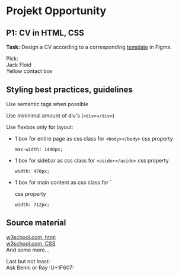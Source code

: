 # Projekt Opportunity

## P1: CV in HTML, CSS
**Task:**
Design a CV according to a corresponding [template](https://docs.google.com/document/d/1syfvTT4JxrIOBNgC5FgtTu9-jznQ1R9duXduSB98weo/edit) in Figma.

Pick: <br>
Jack Floid <br>
Yellow contact box


## Styling best practices, guidelines
Use semantic tags when possible <br>

Use mininimal amount of div's (`<div></div>`) <br>

Use flexbox only for layout:
- 1 box for entire page as css class for `<body></body>`
    css property 
    ```
    max-width: 1440px;
    ```
- 1 box for sidebar as css class for `<aside></aside>`
    css property
    ```
    width: 470px;
    ```

- 1 box for main content as css class for `<main></main>
    css property
    ```
    width: 712px;
    ```

## Source material
[w3school.com, html](https://www.w3schools.com/html/default.asp) <br>
[w3school.com, CSS](https://www.w3schools.com/css/default.asp) <br>
And some more... <br>

Last but not least: <br>
Ask Benni or Ray :U+1F607:
